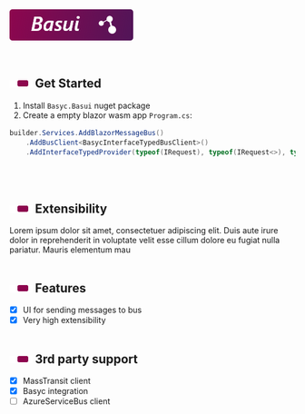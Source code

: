 
<br><br>
[![BasuiLogo](https://github.com/BasycOpenSource/Basui/blob/main/README-Files/BasuiLogo.png)](#)

<br>

[![](https://github.com/BasycOpenSource/Basui/blob/main/README-Files/HeadingPoint.png)](#) Get Started
----
1. Install <code>Basyc.Basui</code> nuget package
2. Create a empty blazor wasm app <code>Program.cs</code>:
```c#
builder.Services.AddBlazorMessageBus()
    .AddBusClient<BasycInterfaceTypedBusClient>()
    .AddInterfaceTypedProvider(typeof(IRequest), typeof(IRequest<>), typeof(CreateCustomerCommand).Assembly);
```
<br><br>
[![](https://github.com/BasycOpenSource/Basui/blob/main/README-Files/HeadingPoint.png)](#) Extensibility
----
Lorem ipsum dolor sit amet, consectetuer adipiscing elit. Duis aute irure dolor in reprehenderit in voluptate velit esse cillum dolore eu fugiat nulla pariatur. Mauris elementum mau
<br><br>

[![](https://github.com/BasycOpenSource/Basui/blob/main/README-Files/HeadingPoint.png)](#) Features
----
- [x] UI for sending messages to bus
- [x] Very high extensibility
<br><br>

[![](https://github.com/BasycOpenSource/Basui/blob/main/README-Files/HeadingPoint.png)](#) 3rd party support
----
- [x] MassTransit client
- [x] Basyc integration
- [ ] AzureServiceBus client
<br><br>
